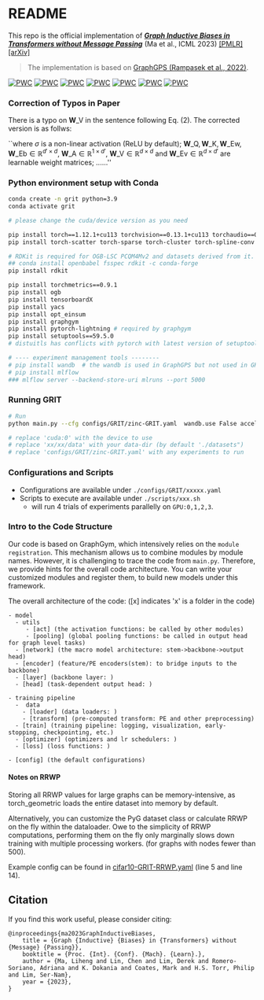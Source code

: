# README
This repo is the official implementation of [**_Graph Inductive Biases in Transformers without Message Passing_**](https://proceedings.mlr.press/v202/ma23c.html)  (Ma et al., ICML 2023) [[PMLR]](https://proceedings.mlr.press/v202/ma23c.html) [[arXiv]](https://arxiv.org/abs/2305.17589)



> The implementation is based on [GraphGPS (Rampasek et al., 2022)](https://github.com/rampasek/GraphGPS).

[![PWC](https://img.shields.io/endpoint.svg?url=https://paperswithcode.com/badge/graph-inductive-biases-in-transformers/graph-regression-on-zinc-500k)](https://paperswithcode.com/sota/graph-regression-on-zinc-500k?p=graph-inductive-biases-in-transformers)
[![PWC](https://img.shields.io/endpoint.svg?url=https://paperswithcode.com/badge/graph-inductive-biases-in-transformers/graph-classification-on-cifar10-100k)](https://paperswithcode.com/sota/graph-classification-on-cifar10-100k?p=graph-inductive-biases-in-transformers)
[![PWC](https://img.shields.io/endpoint.svg?url=https://paperswithcode.com/badge/graph-inductive-biases-in-transformers/node-classification-on-cluster)](https://paperswithcode.com/sota/node-classification-on-cluster?p=graph-inductive-biases-in-transformers)
[![PWC](https://img.shields.io/endpoint.svg?url=https://paperswithcode.com/badge/graph-inductive-biases-in-transformers/node-classification-on-pattern)](https://paperswithcode.com/sota/node-classification-on-pattern?p=graph-inductive-biases-in-transformers)
[![PWC](https://img.shields.io/endpoint.svg?url=https://paperswithcode.com/badge/graph-inductive-biases-in-transformers/graph-regression-on-zinc-full)](https://paperswithcode.com/sota/graph-regression-on-zinc-full?p=graph-inductive-biases-in-transformers)
[![PWC](https://img.shields.io/endpoint.svg?url=https://paperswithcode.com/badge/graph-inductive-biases-in-transformers/graph-classification-on-peptides-func)](https://paperswithcode.com/sota/graph-classification-on-peptides-func?p=graph-inductive-biases-in-transformers)
[![PWC](https://img.shields.io/endpoint.svg?url=https://paperswithcode.com/badge/graph-inductive-biases-in-transformers/graph-regression-on-peptides-struct)](https://paperswithcode.com/sota/graph-regression-on-peptides-struct?p=graph-inductive-biases-in-transformers)

### Correction of Typos in Paper

There is a typo on $\mathbf{W}\_\text{V}$ in the sentence following Eq. (2). The corrected version is as follws:

``where $\sigma$ is a non-linear activation (ReLU by default); 
$\mathbf{W}\_\text{Q}, \mathbf{W}\_\text{K}, \mathbf{W}\_\text{Ew}, \mathbf{W}\_\text{Eb} \in \mathbb{R}^{d' \times d}$, $\mathbf{W}\_\text{A} \in \mathbb{R}^{1 \times d'}$,  $\mathbf{W}\_\text{V} \in \mathbb{R}^{d \times d}$ and $\mathbf{W}\_\text{Ev} \in \mathbb{R}^{d \times d'}$ are learnable weight matrices; ......''




### Python environment setup with Conda
```bash
conda create -n grit python=3.9
conda activate grit 

# please change the cuda/device version as you need

pip install torch==1.12.1+cu113 torchvision==0.13.1+cu113 torchaudio==0.12.1 --extra-index-url https://download.pytorch.org/whl/cu113 --trusted-host download.pytorch.org
pip install torch-scatter torch-sparse torch-cluster torch-spline-conv torch-geometric==2.2.0 -f https://data.pyg.org/whl/torch-1.12.1+cu113.html --trusted-host data.pyg.org

# RDKit is required for OGB-LSC PCQM4Mv2 and datasets derived from it.  
## conda install openbabel fsspec rdkit -c conda-forge
pip install rdkit

pip install torchmetrics==0.9.1
pip install ogb
pip install tensorboardX
pip install yacs
pip install opt_einsum
pip install graphgym 
pip install pytorch-lightning # required by graphgym 
pip install setuptools==59.5.0
# distuitls has conflicts with pytorch with latest version of setuptools

# ---- experiment management tools --------
# pip install wandb  # the wandb is used in GraphGPS but not used in GRIT (ours); please verify the usability before using.
# pip install mlflow 
### mlflow server --backend-store-uri mlruns --port 5000

```

### Running GRIT
```bash
# Run
python main.py --cfg configs/GRIT/zinc-GRIT.yaml  wandb.use False accelerator "cuda:0" optim.max_epoch 2000 seed 41 dataset.dir 'xx/xx/data'

# replace 'cuda:0' with the device to use
# replace 'xx/xx/data' with your data-dir (by default './datasets")
# replace 'configs/GRIT/zinc-GRIT.yaml' with any experiments to run
```

### Configurations and Scripts

- Configurations are available under `./configs/GRIT/xxxxx.yaml`
- Scripts to execute are available under `./scripts/xxx.sh`
  - will run 4 trials of experiments parallelly on `GPU:0,1,2,3`.
 
### Intro to the Code Structure
Our code is based on GraphGym, which intensively relies on the `module registration`. This mechanism allows us to combine modules by module names.
However, it is challenging to trace the code from `main.py`. Therefore, we provide hints for the overall code architecture. 
You can write your customized modules and register them, to build new models under this framework.


The overall architecture of the code: ([x] indicates 'x' is a folder in the code)
```
- model
  - utils
     - [act] (the activation functions: be called by other modules)
     - [pooling] (global pooling functions: be called in output head for graph level tasks)
  - [network] (the macro model architecture: stem->backbone->output head)
  - [encoder] (feature/PE encoders(stem): to bridge inputs to the backbone)
  - [layer] (backbone layer: )
  - [head] (task-dependent output head: )

- training pipeline
  -  data
    - [loader] (data loaders: )
    - [transform] (pre-computed transform: PE and other preprocessing)
  - [train] (training pipeline: logging, visualization, early-stopping, checkpointing, etc.)
  - [optimizer] (optimizers and lr schedulers: )
  - [loss] (loss functions: )

- [config] (the default configurations)
```
#### Notes on RRWP
Storing all RRWP values for large graphs can be memory-intensive, as torch_geometric loads the entire dataset into memory by default. 

Alternatively, you can customize the PyG dataset class or calculate RRWP on the fly within the dataloader. 
Owe to the simplicity of RRWP computations, performing them on the fly only marginally slows down training with multiple processing workers. (for graphs with nodes fewer than 500).

Example config can be found in [cifar10-GRIT-RRWP.yaml](https://github.com/LiamMa/GRIT/blob/f039a252fa8e3bd25103853b831f2d65b4345f6b/configs/GRIT/cifar10-GRIT-RRWP.yaml#L14) (line 5 and line 14).






## Citation
If you find this work useful, please consider citing:

```
@inproceedings{ma2023GraphInductiveBiases,
	title = {Graph {Inductive} {Biases} in {Transformers} without {Message} {Passing}},
	booktitle = {Proc. {Int}. {Conf}. {Mach}. {Learn}.},
	author = {Ma, Liheng and Lin, Chen and Lim, Derek and Romero-Soriano, Adriana and K. Dokania and Coates, Mark and H.S. Torr, Philip and Lim, Ser-Nam},
	year = {2023},
}
```
